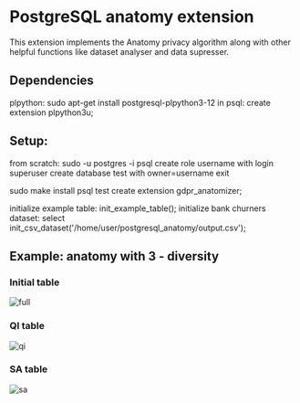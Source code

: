 # PostgreSQL anatomy extension
This extension implements the Anatomy privacy algorithm along with other helpful functions like dataset analyser and data supresser.

## Dependencies

plpython:
sudo apt-get install postgresql-plpython3-12
in psql: create extension plpython3u;

## Setup:

from scratch:
sudo -u postgres -i
psql
create role username with login superuser
create database test with owner=username
exit


sudo make install
psql test
create extension gdpr_anatomizer;

initialize example table: init_example_table();
initialize bank churners dataset: select init_csv_dataset('/home/user/postgresql_anatomy/output.csv');


## Example: anatomy with 3 - diversity

### Initial table
![full](https://i.postimg.cc/qBbdZYXQ/Screenshot-2020-11-19-at-15-33-34.png)

### QI table
![qi](https://i.postimg.cc/VNBx9Hkq/Screenshot-2020-11-19-at-15-34-55.png)

### SA table
![sa](https://i.postimg.cc/Lspd1M24/Screenshot-2020-11-19-at-15-35-10.png)
